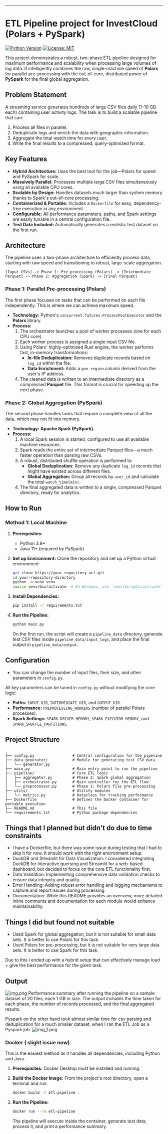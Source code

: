 
---

# ETL Pipeline project for InvestCloud (Polars + PySpark)

[![Python Version](https://img.shields.io/badge/python-3.9+-blue.svg)](https://www.python.org/)
[![License: MIT](https://img.shields.io/badge/License-MIT-yellow.svg)](https://opensource.org/licenses/MIT)

This project demonstrates a robust, two-phase ETL pipeline designed for maximum performance and scalability when processing large volumes of log data. It intelligently combines the raw, single-machine speed of **Polars** for parallel pre-processing with the out-of-core, distributed power of **PySpark** for the final global aggregation.

## Problem Statement

A streaming service generates hundreds of large CSV files daily (1–10 GB each) containing user activity logs. The task is to build a scalable pipeline that can:
1.  Process all files in parallel.
2.  Deduplicate logs and enrich the data with geographic information.
3.  Aggregate the total watch time for every user.
4.  Write the final results to a compressed, query-optimized format.

## Key Features

*   **Hybrid Architecture:** Uses the best tool for the job—Polars for speed and PySpark for scale.
*   **Massively Parallel:** Processes multiple large CSV files simultaneously using all available CPU cores.
*   **Scalable by Design:** Handles datasets much larger than system memory thanks to Spark's out-of-core processing.
*   **Containerized & Portable:** Includes a `Dockerfile` for easy, dependency-free execution in any environment.
*   **Configurable:** All performance parameters, paths, and Spark settings are easily tunable in a central configuration file.
*   **Test Data Included:** Automatically generates a realistic test dataset on the first run.

## Architecture

The pipeline uses a two-phase architecture to efficiently process data, starting with raw speed and transitioning to robust, large-scale aggregation.

```
[Input CSVs] -> Phase 1: Pre-processing (Polars) -> [Intermediate Parquet] -> Phase 2: Aggregation (Spark) -> [Final Parquet]
```

### Phase 1: Parallel Pre-processing (Polars)

The first phase focuses on tasks that can be performed on each file independently. This is where we can achieve maximum speed.

*   **Technology:** Python's `concurrent.futures.ProcessPoolExecutor` and the **Polars** library.
*   **Process:**
    1.  The orchestrator launches a pool of worker processes (one for each CPU core).
    2.  Each worker process is assigned a single input CSV file.
    3.  Using Polars' highly-optimized Rust engine, the worker performs fast, in-memory transformations:
        *   **In-file Deduplication:** Removes duplicate records based on `log_id` within the file.
        *   **Data Enrichment:** Adds a `geo_region` column derived from the user's IP address.
    4.  The cleaned data is written to an intermediate directory as a compressed **Parquet** file. This format is crucial for speeding up the next phase.

### Phase 2: Global Aggregation (PySpark)

The second phase handles tasks that require a complete view of all the data, which may not fit into memory.

*   **Technology:** **Apache Spark (PySpark)**.
*   **Process:**
    1.  A local Spark session is started, configured to use all available machine resources.
    2.  Spark reads the entire set of intermediate Parquet files—a much faster operation than parsing raw CSVs.
    3.  A robust, distributed shuffle operation is performed to:
        *   **Global Deduplication:** Remove any duplicate `log_id` records that might have existed across different files.
        *   **Global Aggregation:** Group all records by `user_id` and calculate the total `watch_time(min)`.
    4.  The final aggregated data is written to a single, compressed Parquet directory, ready for analytics.

## How to Run


### Method 1: Local Machine

1.  **Prerequisites:**
    *   Python 3.9+
    *   Java 11+ (required by PySpark)

2.  **Set up Environment:**
    Clone the repository and set up a Python virtual environment:
    ```bash
    git clone https://your-repository-url.git
    cd your-repository-directory
    python -m venv venv
    source venv/bin/activate  # On Windows, use `venv\Scripts\activate`
    ```

3.  **Install Dependencies:**
    ```bash
    pip install -r requirements.txt
    ```

4.  **Run the Pipeline:**
    ```bash
    python main.py
    ```
    On the first run, the script will create a `pipeline_data` directory, generate test CSV files inside `pipeline_data/input_logs`, and place the final output in `pipeline_data/output`.

## Configuration

* You can change the number of input files, their size, and other parameters in `config.py`.

All key parameters can be tuned in `config.py` without modifying the core logic:

*   **Paths:** `INPUT_DIR`, `INTERMEDIATE_DIR`, and `OUTPUT_DIR`.
*   **Performance:** `PREPROCESSING_WORKERS` (number of parallel Polars processes).
*   **Spark Settings:** `SPARK_DRIVER_MEMORY`, `SPARK_EXECUTOR_MEMORY`, and `SPARK_SHUFFLE_PARTITIONS`.

## Project Structure

```
.
├── config.py                 # Central configuration for the pipeline
├── data_generator/           # Module for generating test CSV data
│   └── generator.py
├── main.py                   # Main entry point to run the pipeline
├── pipeline/                 # Core ETL logic
│   ├── aggregator.py         # Phase 2: Spark global aggregation
│   ├── orchestrator.py       # Main controller for the ETL flow
│   └── preprocessor.py       # Phase 1: Polars file pre-processing
├── utils/                    # Utility modules
│   └── metrics.py            # Dataclass for tracking performance
├── Dockerfile                # Defines the Docker container for portable execution
├── README.md                 # This file
└── requirements.txt          # Python package dependencies
```

## Things that I planned but didn't do due to time constraints


* I have a Dockerfile, but there was some issue during testing that I had to skip it for now. It should work with the right environment setup.
* DuckDB and Streamlit for Data Visualization: I considered integrating DuckDB for interactive querying and Streamlit for a web-based dashboard, but decided to focus on the core ETL functionality first.
* Data Validation: Implementing comprehensive data validation checks to ensure data integrity and quality.
* Error Handling: Adding robust error handling and logging mechanisms to capture and report issues during processing.
* Documentation: While this README provides an overview, more detailed inline comments and documentation for each module would enhance maintainability.

## Things I did but found not suitable 
* Used Spark for global aggregation, but it is not suitable for small data sets. It is better to use Polars for this task.
* Used Polars for pre-processing, but it is not suitable for very large data sets. It is better to use Spark for this task.

Due to this I ended up with a hybrid setup that can effectively manage load + give the best performance for the given task.

## Output

![img.png](img.png) Performance summary after running the pipeline on a sample dataset of 20 files, each 1 GB in size. The output includes the time taken for each phase, the number of records processed, and the final aggregated results.

Pyspark on the other hand took almost similar time for csv parsing and deduplication for a much smaller dataset, when I ran the ETL Job as a Pyspark job.
![img_1.png](img_1.png)

### Docker ( slight issue now)

This is the easiest method as it handles all dependencies, including Python and Java.

1.  **Prerequisites:** Docker Desktop must be installed and running.

2.  **Build the Docker Image:**
    From the project's root directory, open a terminal and run:
    ```bash
    docker build -t etl-pipeline .
    ```

3.  **Run the Pipeline:**
    ```bash
    docker run --rm etl-pipeline
    ```
    The pipeline will execute inside the container, generate test data, process it, and print a performance summary.
